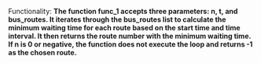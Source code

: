 Functionality: **The function func_1 accepts three parameters: n, t, and bus_routes. It iterates through the bus_routes list to calculate the minimum waiting time for each route based on the start time and time interval. It then returns the route number with the minimum waiting time. If n is 0 or negative, the function does not execute the loop and returns -1 as the chosen route.**
